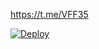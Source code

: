https://t.me/VFF35

[![Deploy](https://www.herokucdn.com/deploy/button.svg)](https://heroku.com/deploy?template=https://github.com/VFF35/alazizy)
